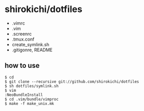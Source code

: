 # shirokichi/dotfiles

- .vimrc
- .vim
- .screenrc
- .tmux.conf
- create_symlink.sh
- .gitigonre, README

## how to use
    $ cd
    $ git clone --recursive git://github.com/shirokichi/dotfiles
    $ sh dotfiles/symlink.sh
    $ vim
    :NeoBundleInstall
    $ cd .vim/bundle/vimproc
    $ make -f make_unix.mk
